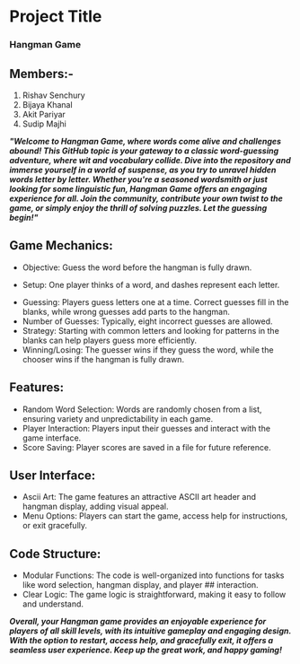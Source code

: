 # Project Title
### Hangman Game

## Members:- 
1) Rishav Senchury
2) Bijaya Khanal
3) Akit Pariyar
4) Sudip Majhi 





***"Welcome to Hangman Game, where words come alive and challenges abound! This GitHub topic is your gateway to a classic word-guessing adventure, where wit and vocabulary collide. Dive into the repository and immerse yourself in a world of suspense, as you try to unravel hidden words letter by letter. Whether you're a seasoned wordsmith or just looking for some linguistic fun, Hangman Game offers an engaging experience for all. Join the community, contribute your own twist to the game, or simply enjoy the thrill of solving puzzles. Let the guessing begin!"***






## Game Mechanics:
- Objective: Guess the word before the hangman is fully drawn.
* Setup: One player thinks of a word, and dashes represent each letter.
+ Guessing: Players guess letters one at a time. Correct guesses fill in the blanks, while wrong guesses add parts to the hangman.
+ Number of Guesses: Typically, eight incorrect guesses are allowed.
+ Strategy: Starting with common letters and looking for patterns in the blanks can help players guess more efficiently.
+ Winning/Losing: The guesser wins if they guess the word, while the chooser wins if the hangman is fully drawn.

  

## Features:
+ Random Word Selection: Words are randomly chosen from a list, ensuring variety and unpredictability in each game.
+ Player Interaction: Players input their guesses and interact with the game interface.
+ Score Saving: Player scores are saved in a file for future reference.

  

## User Interface:
+ Ascii Art: The game features an attractive ASCII art header and hangman display, adding visual appeal.
+ Menu Options: Players can start the game, access help for instructions, or exit gracefully.

  

## Code Structure:
+ Modular Functions: The code is well-organized into functions for tasks like word selection, hangman display, and player ## interaction.
+ Clear Logic: The game logic is straightforward, making it easy to follow and understand.

  

***Overall, your Hangman game provides an enjoyable experience for players of all skill levels, with its intuitive gameplay and engaging design. With the option to restart, access help, and gracefully exit, it offers a seamless user experience. Keep up the great work, and happy gaming!***








